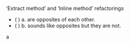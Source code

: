 <panel header="{{ icon_Q_A }} ‘Extract method’ and ‘Inline method’ refactorings">
<question>

‘Extract method’ and ‘Inline method’ refactorings

- ( ) a. are opposites of each other.
- ( ) b. sounds like opposites but they are not.

<div slot="answer">

a

</div>
</question>
</panel>
